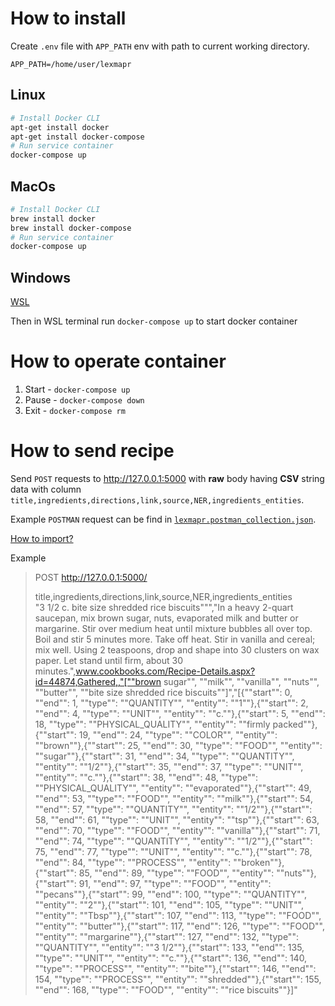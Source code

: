 # How to install

Create `.env` file with `APP_PATH` env with path to current working directory.

```.env
APP_PATH=/home/user/lexmapr
```

## Linux
```bash
# Install Docker CLI
apt-get install docker
apt-get install docker-compose
# Run service container
docker-compose up
```

## MacOs

```bash
# Install Docker CLI
brew install docker
brew install docker-compose
# Run service container
docker-compose up
```

## Windows

[WSL](https://dev.to/_nicolas_louis_/how-to-run-docker-on-windows-without-docker-desktop-hik)

Then in WSL terminal run `docker-compose up` to start docker container


# How to operate container
1. Start - `docker-compose up`
2. Pause - `docker-compose down`
3. Exit -  `docker-compose rm`

# How to send recipe
Send `POST` requests to http://127.0.0.1:5000 with **raw** body having **CSV** string data with 
column `title,ingredients,directions,link,source,NER,ingredients_entities`.

Example `POSTMAN` request can be find in [`lexmapr.postman_collection.json`](lexmapr.postman_collection.json). 

[How to import?](https://learning.postman.com/docs/getting-started/importing-and-exporting-data/#importing-data-into-postman)

Example
> POST http://127.0.0.1:5000/
>
> title,ingredients,directions,link,source,NER,ingredients_entities\
> "3 1/2 c. bite size shredded rice biscuits""","In a heavy 2-quart saucepan, mix brown sugar, nuts, evaporated milk and butter or margarine. Stir over medium heat until mixture bubbles all over top. Boil and stir 5 minutes more. Take off heat. Stir in vanilla and cereal; mix well. Using 2 teaspoons, drop and shape into 30 clusters on wax paper. Let stand until firm, about 30 minutes.",www.cookbooks.com/Recipe-Details.aspx?id=44874,Gathered,,"[""brown sugar"", ""milk"", ""vanilla"", ""nuts"", ""butter"", ""bite size shredded rice biscuits""]","[{""start"": 0, ""end"": 1, ""type"": ""QUANTITY"", ""entity"": ""1""},{""start"": 2, ""end"": 4, ""type"": ""UNIT"", ""entity"": ""c.""},{""start"": 5, ""end"": 18, ""type"": ""PHYSICAL_QUALITY"", ""entity"": ""firmly packed""},{""start"": 19, ""end"": 24, ""type"": ""COLOR"", ""entity"": ""brown""},{""start"": 25, ""end"": 30, ""type"": ""FOOD"", ""entity"": ""sugar""},{""start"": 31, ""end"": 34, ""type"": ""QUANTITY"", ""entity"": ""1/2""},{""start"": 35, ""end"": 37, ""type"": ""UNIT"", ""entity"": ""c.""},{""start"": 38, ""end"": 48, ""type"": ""PHYSICAL_QUALITY"", ""entity"": ""evaporated""},{""start"": 49, ""end"": 53, ""type"": ""FOOD"", ""entity"": ""milk""},{""start"": 54, ""end"": 57, ""type"": ""QUANTITY"", ""entity"": ""1/2""},{""start"": 58, ""end"": 61, ""type"": ""UNIT"", ""entity"": ""tsp""},{""start"": 63, ""end"": 70, ""type"": ""FOOD"", ""entity"": ""vanilla""},{""start"": 71, ""end"": 74, ""type"": ""QUANTITY"", ""entity"": ""1/2""},{""start"": 75, ""end"": 77, ""type"": ""UNIT"", ""entity"": ""c.""},{""start"": 78, ""end"": 84, ""type"": ""PROCESS"", ""entity"": ""broken""},{""start"": 85, ""end"": 89, ""type"": ""FOOD"", ""entity"": ""nuts""},{""start"": 91, ""end"": 97, ""type"": ""FOOD"", ""entity"": ""pecans""},{""start"": 99, ""end"": 100, ""type"": ""QUANTITY"", ""entity"": ""2""},{""start"": 101, ""end"": 105, ""type"": ""UNIT"", ""entity"": ""Tbsp""},{""start"": 107, ""end"": 113, ""type"": ""FOOD"", ""entity"": ""butter""},{""start"": 117, ""end"": 126, ""type"": ""FOOD"", ""entity"": ""margarine""},{""start"": 127, ""end"": 132, ""type"": ""QUANTITY"", ""entity"": ""3 1/2""},{""start"": 133, ""end"": 135, ""type"": ""UNIT"", ""entity"": ""c.""},{""start"": 136, ""end"": 140, ""type"": ""PROCESS"", ""entity"": ""bite""},{""start"": 146, ""end"": 154, ""type"": ""PROCESS"", ""entity"": ""shredded""},{""start"": 155, ""end"": 168, ""type"": ""FOOD"", ""entity"": ""rice biscuits""}]"